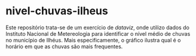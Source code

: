
# nivel-chuvas-ilheus

<!-- badges: start -->
<!-- badges: end -->

Este repositório trata-se de um exercício de *dataviz*, onde utilizo dados do Instituto Nacional de Metereologia para identificar o nível médio de chuvas no município de Ilhéus. Mais especificamente, o gráfico ilustra qual é o horário em que as chuvas são mais frequentes.